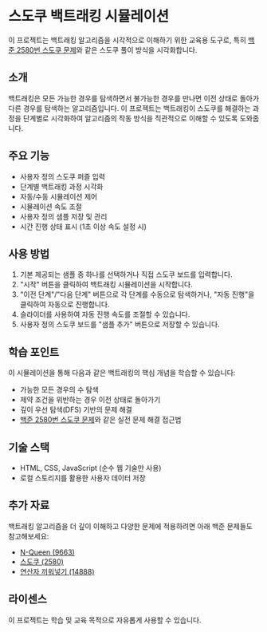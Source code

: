 # 스도쿠 백트래킹 시뮬레이션

이 프로젝트는 백트래킹 알고리즘을 시각적으로 이해하기 위한 교육용 도구로, 특히 [백준 2580번 스도쿠 문제](https://www.acmicpc.net/problem/2580)와 같은 스도쿠 풀이 방식을 시각화합니다.

## 소개

백트래킹은 모든 가능한 경우를 탐색하면서 불가능한 경우를 만나면 이전 상태로 돌아가 다른 경우를 탐색하는 알고리즘입니다. 이 프로젝트는 백트래킹이 스도쿠를 해결하는 과정을 단계별로 시각화하여 알고리즘의 작동 방식을 직관적으로 이해할 수 있도록 도와줍니다.

## 주요 기능

- 사용자 정의 스도쿠 퍼즐 입력
- 단계별 백트래킹 과정 시각화
- 자동/수동 시뮬레이션 제어
- 시뮬레이션 속도 조절
- 사용자 정의 샘플 저장 및 관리
- 시간 진행 상태 표시 (1초 이상 속도 설정 시)

## 사용 방법

1. 기본 제공되는 샘플 중 하나를 선택하거나 직접 스도쿠 보드를 입력합니다.
2. "시작" 버튼을 클릭하여 백트래킹 시뮬레이션을 시작합니다.
3. "이전 단계"/"다음 단계" 버튼으로 각 단계를 수동으로 탐색하거나, "자동 진행"을 클릭하여 자동으로 진행합니다.
4. 슬라이더를 사용하여 자동 진행 속도를 조절할 수 있습니다.
5. 사용자 정의 스도쿠 보드를 "샘플 추가" 버튼으로 저장할 수 있습니다.

## 학습 포인트

이 시뮬레이션을 통해 다음과 같은 백트래킹의 핵심 개념을 학습할 수 있습니다:

- 가능한 모든 경우의 수 탐색
- 제약 조건을 위반하는 경우 이전 상태로 돌아가기
- 깊이 우선 탐색(DFS) 기반의 문제 해결
- [백준 2580번 스도쿠 문제](https://www.acmicpc.net/submit/2580/93479002)와 같은 실전 문제 해결 접근법

## 기술 스택

- HTML, CSS, JavaScript (순수 웹 기술만 사용)
- 로컬 스토리지를 활용한 사용자 데이터 저장

## 추가 자료

백트래킹 알고리즘을 더 깊이 이해하고 다양한 문제에 적용하려면 아래 백준 문제들도 참고해보세요:

- [N-Queen (9663)](https://www.acmicpc.net/problem/9663)
- [스도쿠 (2580)](https://www.acmicpc.net/problem/2580)
- [연산자 끼워넣기 (14888)](https://www.acmicpc.net/problem/14888)

## 라이센스

이 프로젝트는 학습 및 교육 목적으로 자유롭게 사용할 수 있습니다.
